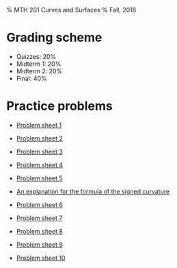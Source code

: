 % MTH 201 Curves and Surfaces 
% Fall, 2018

# Grading scheme
- Quizzes: 20%
- Midterm 1: 20%
- Midterm 2: 20%
- Final: 40%

# Practice problems
- [Problem sheet 1](exercises1.pdf)
- [Problem sheet 2](exercises2.pdf)
- [Problem sheet 3](exercises3.pdf)
- [Problem sheet 4](exercises4.pdf)
- [Problem sheet 5](exercises5.pdf)

- [An explanation for the formula of the signed curvature](signedCurvature.pdf)

- [Problem sheet 6](exercises6.pdf)
- [Problem sheet 7](exercises7.pdf)
- [Problem sheet 8](exercises8.pdf)
- [Problem sheet 9](exercises9.pdf)
- [Problem sheet 10](exercises10.pdf)
